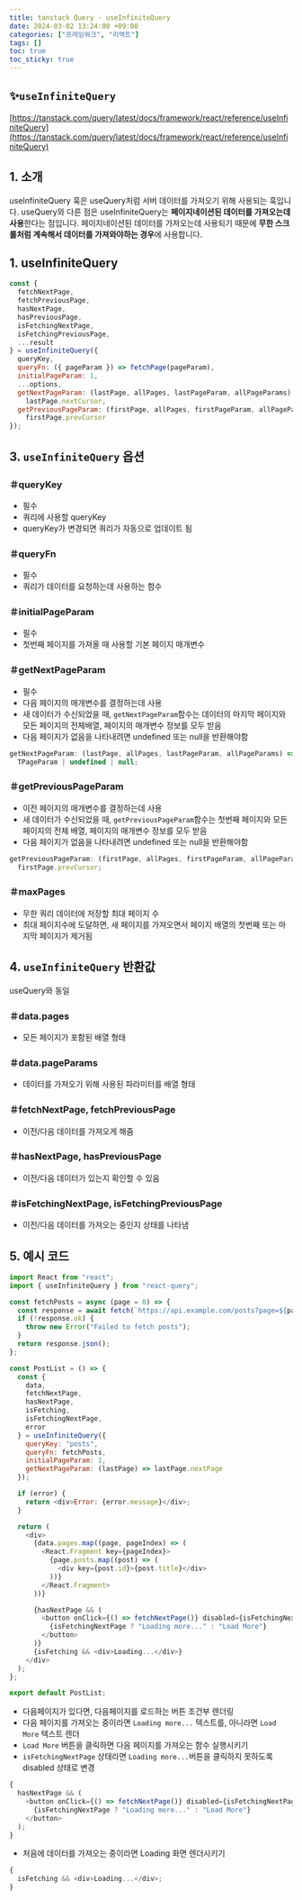 ```yaml
---
title: tanstack Query - useInfiniteQuery
date: 2024-03-02 13:24:00 +09:00
categories: ["프레임워크", "리액트"]
tags: []
toc: true
toc_sticky: true
---
```


## ✨`useInfiniteQuery`

[https://tanstack.com/query/latest/docs/framework/react/reference/useInfiniteQuery](https://tanstack.com/query/latest/docs/framework/react/reference/useInfiniteQuery)

## 1. 소개

useInfiniteQuery 훅은 useQuery처럼 서버 데이터를 가져오기 위해 사용되는 훅입니다. useQuery와 다른 점은 useInfiniteQuery는 **페이지네이션된 데이터를 가져오는데 사용**한다는 점입니다. 페이지네이션된 데이터를 가져오는데 사용되기 때문에 **무한 스크롤처럼 계속해서 데이터를 가져와야하는 경우**에 사용합니다.

## 1. useInfiniteQuery

```js
const {
  fetchNextPage,
  fetchPreviousPage,
  hasNextPage,
  hasPreviousPage,
  isFetchingNextPage,
  isFetchingPreviousPage,
  ...result
} = useInfiniteQuery({
  queryKey,
  queryFn: ({ pageParam }) => fetchPage(pageParam),
  initialPageParam: 1,
  ...options,
  getNextPageParam: (lastPage, allPages, lastPageParam, allPageParams) =>
    lastPage.nextCursor,
  getPreviousPageParam: (firstPage, allPages, firstPageParam, allPageParams) =>
    firstPage.prevCursor
});
```

## 3. `useInfiniteQuery` 옵션

### ＃queryKey

- 필수
- 쿼리에 사용할 queryKey
- queryKey가 변경되면 쿼리가 자동으로 업데이트 됨

### ＃queryFn

- 필수
- 쿼리가 데이터를 요청하는데 사용하는 함수

### ＃initialPageParam

- 필수
- 첫번째 페이지를 가져올 때 사용할 기본 페이지 매개변수

### ＃getNextPageParam

- 필수
- 다음 페이지의 매개변수를 결정하는데 사용
- 새 데이터가 수신되었을 때, `getNextPageParam`함수는 데이터의 마지막 페이지와 모든 페이지의 전체배열, 페이지의 매개변수 정보를 모두 받음
- 다음 페이지가 없음을 나타내려면 undefined 또는 null을 반환해야함

```js
getNextPageParam: (lastPage, allPages, lastPageParam, allPageParams) =>
  TPageParam | undefined | null;
```

### ＃getPreviousPageParam

- 이전 페이지의 매개변수를 결정하는데 사용
- 새 데이터가 수신되었을 때, `getPreviousPageParam`함수는 첫번째 페이지와 모든 페이지의 전체 배열, 페이지의 매개변수 정보를 모두 받음
- 다음 페이지가 없음을 나타내려면 undefined 또는 null을 반환해야함

```js
getPreviousPageParam: (firstPage, allPages, firstPageParam, allPageParams) =>
  firstPage.prevCursor;
```

### ＃maxPages

- 무한 쿼리 데이터에 저장할 최대 페이지 수
- 최대 페이지수에 도달하면, 새 페이지를 가져오면서 페이지 배열의 첫번째 또는 마지막 페이지가 제거됨

## 4. `useInfiniteQuery` 반환값

useQuery와 동일

### ＃data.pages

- 모든 페이지가 포함된 배열 형태

### ＃data.pageParams

- 데이터를 가져오기 위해 사용된 파라미터를 배열 형태

### ＃fetchNextPage, fetchPreviousPage

- 이전/다음 데이터를 가져오게 해줌

### ＃hasNextPage, hasPreviousPage

- 이전/다음 데이터가 있는지 확인할 수 있음

### ＃isFetchingNextPage, isFetchingPreviousPage

- 이전/다음 데이터를 가져오는 중인지 상태를 나타냄

## 5. 예시 코드

```js
import React from "react";
import { useInfiniteQuery } from "react-query";

const fetchPosts = async (page = 0) => {
  const response = await fetch(`https://api.example.com/posts?page=${page}`);
  if (!response.ok) {
    throw new Error("Failed to fetch posts");
  }
  return response.json();
};

const PostList = () => {
  const {
    data,
    fetchNextPage,
    hasNextPage,
    isFetching,
    isFetchingNextPage,
    error
  } = useInfiniteQuery({
    queryKey: "posts",
    queryFn: fetchPosts,
    initialPageParam: 1,
    getNextPageParam: (lastPage) => lastPage.nextPage
  });

  if (error) {
    return <div>Error: {error.message}</div>;
  }

  return (
    <div>
      {data.pages.map((page, pageIndex) => (
        <React.Fragment key={pageIndex}>
          {page.posts.map((post) => (
            <div key={post.id}>{post.title}</div>
          ))}
        </React.Fragment>
      ))}

      {hasNextPage && (
        <button onClick={() => fetchNextPage()} disabled={isFetchingNextPage}>
          {isFetchingNextPage ? "Loading more..." : "Load More"}
        </button>
      )}
      {isFetching && <div>Loading...</div>}
    </div>
  );
};

export default PostList;
```

- 다음페이지가 있다면, 다음페이지를 로드하는 버튼 조건부 렌더링
- 다음 페이지를 가져오는 중이라면 `Loading more...` 텍스트를, 아니라면 `Load More` 텍스트 렌더
- `Load More` 버튼을 클릭하면 다음 페이지를 가져오는 함수 실행시키기
- `isFetchingNextPage` 상태라면 `Loading more...`버튼을 클릭하지 못하도록 disabled 상태로 변경

```js
{
  hasNextPage && (
    <button onClick={() => fetchNextPage()} disabled={isFetchingNextPage}>
      {isFetchingNextPage ? "Loading more..." : "Load More"}
    </button>
  );
}
```

- 처음에 데이터를 가져오는 중이라면 Loading 화면 렌더시키기

```js
{
  isFetching && <div>Loading...</div>;
}
```
